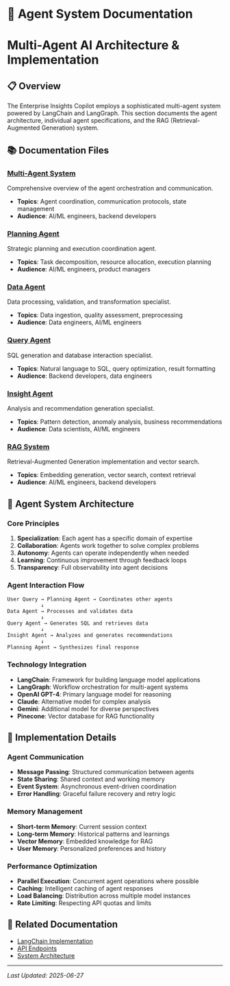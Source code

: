 # 🤖 Agent System Documentation
# Multi-Agent AI Architecture & Implementation

## 📋 Overview

The Enterprise Insights Copilot employs a sophisticated multi-agent system powered by LangChain and LangGraph. This section documents the agent architecture, individual agent specifications, and the RAG (Retrieval-Augmented Generation) system.

## 📚 Documentation Files

### [Multi-Agent System](./multi-agent-system.md)
Comprehensive overview of the agent orchestration and communication.
- **Topics**: Agent coordination, communication protocols, state management
- **Audience**: AI/ML engineers, backend developers

### [Planning Agent](./planning-agent.md)
Strategic planning and execution coordination agent.
- **Topics**: Task decomposition, resource allocation, execution planning
- **Audience**: AI/ML engineers, product managers

### [Data Agent](./data-agent.md)
Data processing, validation, and transformation specialist.
- **Topics**: Data ingestion, quality assessment, preprocessing
- **Audience**: Data engineers, AI/ML engineers

### [Query Agent](./query-agent.md)
SQL generation and database interaction specialist.
- **Topics**: Natural language to SQL, query optimization, result formatting
- **Audience**: Backend developers, data engineers

### [Insight Agent](./insight-agent.md)
Analysis and recommendation generation specialist.
- **Topics**: Pattern detection, anomaly analysis, business recommendations
- **Audience**: Data scientists, AI/ML engineers

### [RAG System](./rag-system.md)
Retrieval-Augmented Generation implementation and vector search.
- **Topics**: Embedding generation, vector search, context retrieval
- **Audience**: AI/ML engineers, backend developers

## 🎯 Agent System Architecture

### Core Principles
1. **Specialization**: Each agent has a specific domain of expertise
2. **Collaboration**: Agents work together to solve complex problems
3. **Autonomy**: Agents can operate independently when needed
4. **Learning**: Continuous improvement through feedback loops
5. **Transparency**: Full observability into agent decisions

### Agent Interaction Flow
```
User Query → Planning Agent → Coordinates other agents
           ↓
Data Agent → Processes and validates data
           ↓
Query Agent → Generates SQL and retrieves data
           ↓
Insight Agent → Analyzes and generates recommendations
           ↓
Planning Agent → Synthesizes final response
```

### Technology Integration
- **LangChain**: Framework for building language model applications
- **LangGraph**: Workflow orchestration for multi-agent systems
- **OpenAI GPT-4**: Primary language model for reasoning
- **Claude**: Alternative model for complex analysis
- **Gemini**: Additional model for diverse perspectives
- **Pinecone**: Vector database for RAG functionality

## 🔧 Implementation Details

### Agent Communication
- **Message Passing**: Structured communication between agents
- **State Sharing**: Shared context and working memory
- **Event System**: Asynchronous event-driven coordination
- **Error Handling**: Graceful failure recovery and retry logic

### Memory Management
- **Short-term Memory**: Current session context
- **Long-term Memory**: Historical patterns and learnings
- **Vector Memory**: Embedded knowledge for RAG
- **User Memory**: Personalized preferences and history

### Performance Optimization
- **Parallel Execution**: Concurrent agent operations where possible
- **Caching**: Intelligent caching of agent responses
- **Load Balancing**: Distribution across multiple model instances
- **Rate Limiting**: Respecting API quotas and limits

## 🔗 Related Documentation
- [LangChain Implementation](../../masterplan/langchain_langgraph_implementation.md)
- [API Endpoints](../api/README.md)
- [System Architecture](../architecture/system-overview.md)

---

*Last Updated: 2025-06-27*
